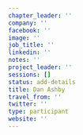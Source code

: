 ```yaml
---
chapter_leader: ''
company: ''
facebook: ''
image: ''
job_title: ''
linkedin: ''
notes: ''
project_leader: ''
sessions: []
status: add-details
title: Dan Ashby
travel_from: ''
twitter: ''
type: participant
website: ''
---
```


<!-- put more details about participant here -->